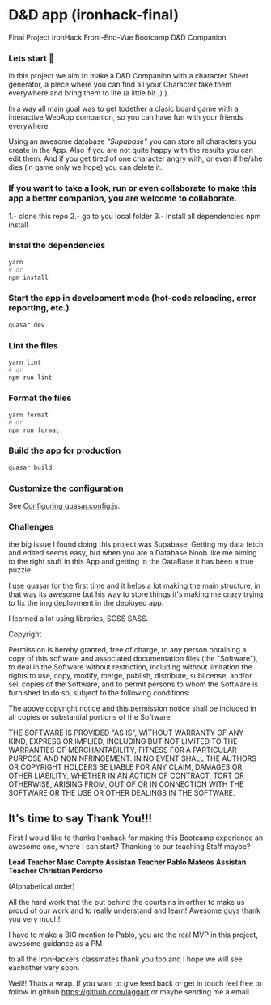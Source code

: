 # D&D app (ironhack-final)

Final Project IronHack Front-End-Vue Bootcamp D&D Companion

### Lets start 🚀

In this project we aim to make a D&D Companion with a character Sheet generator, a plece where you can find all your Character take them everywhere and bring them to life (a little bit ;) ).

In a way all main goal was to get todether a clasic board game with a interactive WebApp companion, so you can have fun with your friends everywhere.

Using an awesome database _"Supabase"_ you can store all characters you create in the App. 
Also if you are not quite happy with the results you can edit them.
And if you get tired of one character angry with, or even if he/she dies (in game only we hope) you can delete it.

### If you want to take a look, run or even collaborate to make this app a better companion, you are welcome to collaborate.

1.- clone this repo
2.- go to you local folder
3.- Install all dependencies npm install


### Instal the dependencies
```bash
yarn
# or
npm install
```

### Start the app in development mode (hot-code reloading, error reporting, etc.)
```bash
quasar dev
```


### Lint the files
```bash
yarn lint
# or
npm run lint
```


### Format the files
```bash
yarn format
# or
npm run format
```



### Build the app for production
```bash
quasar build
```

### Customize the configuration
See [Configuring quasar.config.js](https://v2.quasar.dev/quasar-cli-vite/quasar-config-js).


### Challenges
the big issue I found doing this project was Supabase, Getting my data fetch and edited seems easy, 
but when you are a Database Noob like me aiming to the right stuff in this App and getting in the DataBase it has been a true puzzle.

I use quasar for the first time and it helps a lot making the main structure, in that way its awesome but his way to store things it's making me crazy trying to fix the img deployment in the deployed app.

I learned a lot using libraries, SCSS SASS.

Copyright <YEAR> <COPYRIGHT HOLDER>

Permission is hereby granted, free of charge, to any person obtaining a copy of this software and associated documentation files (the "Software"), to deal in the Software without restriction, including without limitation the rights to use, copy, modify, merge, publish, distribute, sublicense, and/or sell copies of the Software, and to permit persons to whom the Software is furnished to do so, subject to the following conditions:

The above copyright notice and this permission notice shall be included in all copies or substantial portions of the Software.

THE SOFTWARE IS PROVIDED "AS IS", WITHOUT WARRANTY OF ANY KIND, EXPRESS OR IMPLIED, INCLUDING BUT NOT LIMITED TO THE WARRANTIES OF MERCHANTABILITY, FITNESS FOR A PARTICULAR PURPOSE AND NONINFRINGEMENT. IN NO EVENT SHALL THE AUTHORS OR COPYRIGHT HOLDERS BE LIABLE FOR ANY CLAIM, DAMAGES OR OTHER LIABILITY, WHETHER IN AN ACTION OF CONTRACT, TORT OR OTHERWISE, ARISING FROM, OUT OF OR IN CONNECTION WITH THE SOFTWARE OR THE USE OR OTHER DEALINGS IN THE SOFTWARE.

## It's time to say Thank You!!!

First I would like to thanks Ironhack for making this Bootcamp experience an awesome one, where I can start? Thanking to our teaching Staff maybe?

**Lead Teacher Marc Compte**
**Assistan Teacher Pablo Mateos**
**Assistan Teacher Christian Perdomo** 

(Alphabetical order)

All the hard work that the put behind the courtains in orther to make us proud of our work and to really understand and learn! 
Awesome guys thank you very much!!

I have to make a BIG mention to Pablo, you are the real MVP in this project, awesome guidance as a PM 

to all the IronHackers classmates thank you too and I hope we will see eachother very soon.

Well!!
Thats a wrap.
If you want to give feed back or get in touch feel free to follow in github https://github.com/laggart or maybe sending me a email.


